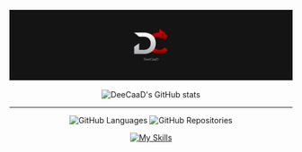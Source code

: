 <div align="center">

  ![banner](https://raw.githubusercontent.com/DeeCaaD/deecaad/main/DeeCaad_youtube_LinkedIn_banner.jpg)
  
  ![DeeCaaD's GitHub stats](https://github-readme-stats.vercel.app/api?username=DeeCaaD&theme=dark&show_icons=true&include_all_commits=true)
</div>

---

<div align="center">
  
  ![GitHub Languages](https://api.githubtrends.io/user/svg/DeeCaaD/langs?time_range=one_year&loc_metric=changed&theme=dark)
  ![GitHub Repositories](https://api.githubtrends.io/user/svg/DeeCaaD/repos?time_range=one_year&group=other&loc_metric=changed&theme=dark)

  [![My Skills](https://skillicons.dev/icons?i=java,kotlin,js,py,react,docker,postgresql,mongodb)](https://skillicons.dev)
</div>
